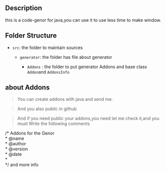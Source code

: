 ## Description
this is a code-genor for java,you can use it to use less time to make window.

## Folder Structure

- `src`: the folder to maintain sources

  - `generator`: the folder has file about generator

    - `Addons` : the folder to put generator Addons and base class `Addon`and `AddonsInfo`
    

## about Addons

> You can create addons with java and send me.

> And you also pubilc in github

> And if you need public your addons,you need let me check it,and you must Write the following comments
> 
/* Addons for the Genor\
\* @name \
\* @author \
\* @version \
\* @date \
\*\
\*/
and more info
